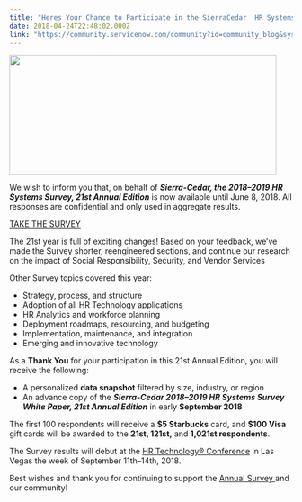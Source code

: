 ```yaml
---
title: "Heres Your Chance to Participate in the SierraCedar  HR Systems Survey"
date: 2018-04-24T22:48:02.000Z
link: "https://community.servicenow.com/community?id=community_blog&sys_id=e159752bdb291b003882fb651f96191f"
---
```

<p><img src="3488b163db291b003882fb651f96197f.iix" width="475" height="213" /></p>
<p>We wish to inform you that, on behalf of <strong><em>Sierra-Cedar, the 2018–2019 HR Systems Survey, 21st Annual Edition</em></strong> is now available until June 8, 2018. All responses are confidential and only used in aggregate results.</p>
<p><a title="https://sierracedar.qualtrics.com/jfe/form/SV_25B7HbTQJuFE8UB?SurveyOrigin&#61;147" href="http://app.connect.servicenow.com/e/er?s&#61;1133&amp;lid&#61;12493&amp;elqTrackId&#61;926d6d4c475d473a8a423e14fc49afda&amp;elq&#61;00000000000000000000000000000000&amp;elqaid&#61;24917&amp;elqat&#61;1" rel="nofollow">TAKE THE SURVEY</a></p>
<p>The 21st year is full of exciting changes! Based on your feedback, we’ve made the Survey shorter, reengineered sections, and continue our research on the impact of Social Responsibility, Security, and Vendor Services</p>
<p>Other Survey topics covered this year:</p>
<ul><li>Strategy, process, and structure</li><li>Adoption of all HR Technology applications</li><li>HR Analytics and workforce planning</li><li>Deployment roadmaps, resourcing, and budgeting</li><li>Implementation, maintenance, and integration</li><li>Emerging and innovative technology</li></ul>
<p>As a <strong>Thank You</strong> for your participation in this 21st Annual Edition, you will receive the following:</p>
<ul><li>A personalized <strong>data snapshot</strong> filtered by size, industry, or region</li><li>An advance copy of the <strong><em>Sierra-Cedar 2018–2019 HR Systems Survey White Paper, 21st Annual Edition</em></strong> in early <strong>September 2018</strong></li></ul>
<p>The first 100 respondents will receive a <strong>$5 Starbucks</strong> card, and <strong>$100 Visa</strong> gift cards will be awarded to the <strong>21st, 121st,</strong> and <strong>1,021st respondents</strong>.</p>
<p>The Survey results will debut at the <a title="http://www.hrtechnologyconference.com/index.html" href="http://app.connect.servicenow.com/e/er?s&#61;1133&amp;lid&#61;12492&amp;elqTrackId&#61;b17c1bff02ef43f5b32ef4c637c19836&amp;elq&#61;00000000000000000000000000000000&amp;elqaid&#61;24917&amp;elqat&#61;1" rel="nofollow">HR Technology® Conference</a> in Las Vegas the week of September 11th–14th, 2018. </p>
<p>Best wishes and thank you for continuing to support the <a href="https://www.sierra-cedar.com/research/annual-survey/" rel="nofollow">Annual Survey </a>and our community!</p>